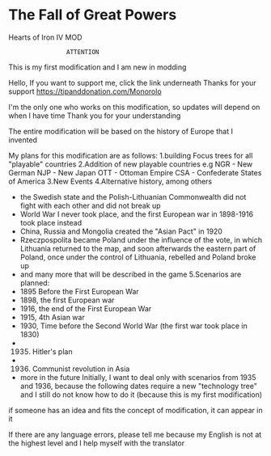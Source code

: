 # The Fall of Great Powers
Hearts of Iron IV MOD
                    
                    ATTENTION
This is my first modification and I am new in modding

Hello, If you want to support me, click the link underneath
Thanks for your support
https://tipanddonation.com/Monorolo

I'm the only one who works on this modification, so updates will depend on when I have time
Thank you for your understanding

The entire modification will be based on the history of Europe that I invented

My plans for this modification are as follows:
1.building Focus trees for all "playable" countries
2.Addition of new playable countries e.g
NGR - New German
NJP - New Japan
OTT - Ottoman Empire
CSA - Confederate States of America
3.New Events
4.Alternative history, among others 
- the Swedish state and the Polish-Lithuanian Commonwealth did not fight with each other and did not break up
- World War I never took place, and the first European war in 1898-1916 took place instead
- China, Russia and Mongolia created the "Asian Pact" in 1920
- Rzeczpospolita became Poland under the influence of the vote, in which Lithuania returned to the map, and soon afterwards the eastern part of Poland, once under the control of Lithuania, rebelled and Poland broke up
- and many more that will be described in the game
5.Scenarios are planned:
- 1895 Before the First European War
- 1898, the first European war
- 1916, the end of the First European War
- 1915, 4th Asian war
- 1930, Time before the Second World War (the first war took place in 1830)
- 1935. Hitler's plan
- 1936. Communist revolution in Asia
- more in the future
Initially, I want to deal only with scenarios from 1935 and 1936, because the following dates require a new "technology tree" and I still do not know how to do it (because this is my first modification)

if someone has an idea and fits the concept of modification, it can appear in it



If there are any language errors, please tell me because my English is not at the highest level and I help myself with the translator
